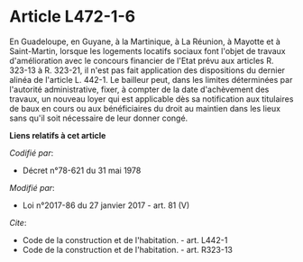 # Article L472-1-6

En Guadeloupe, en Guyane, à la Martinique, à La Réunion, à Mayotte et à Saint-Martin, lorsque les logements locatifs sociaux
font l'objet de travaux d'amélioration avec le concours financier de l'Etat prévu aux articles R. 323-13 à R. 323-21, il
n'est pas fait application des dispositions du dernier alinéa de l'article L. 442-1. Le bailleur peut, dans les limites
déterminées par l'autorité administrative, fixer, à compter de la date d'achèvement des travaux, un nouveau loyer qui est
applicable dès sa notification aux titulaires de baux en cours ou aux bénéficiaires du droit au maintien dans les lieux sans
qu'il soit nécessaire de leur donner congé.

**Liens relatifs à cet article**

_Codifié par_:

  - Décret n°78-621 du 31 mai 1978

_Modifié par_:

  - Loi n°2017-86 du 27 janvier 2017 - art. 81 (V)

_Cite_:

  - Code de la construction et de l'habitation. - art. L442-1
  - Code de la construction et de l'habitation. - art. R323-13
